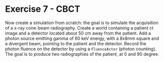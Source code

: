 # Exercise 7 - CBCT

Now create a simulation from scratch: the goal is to simulate the acquisition of a x-ray cone-beam radiography. Create a world containing a patient ct image and a detector located about 50 cm away from the patient. Add a photon source emitting gamma of 60 keV energy, with a 8x8mm square and a divergent beam, pointing to the patient and the detector. Record the photon fluence on the detector by using a ```FluenceActor``` (photon counting). The goal is to produce two radiographies of the patient, at 0 and 90 degree.


